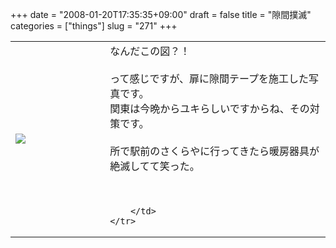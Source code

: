 +++
date = "2008-01-20T17:35:35+09:00"
draft = false
title = "隙間撲滅"
categories = ["things"]
slug = "271"
+++

<table width="100%">
	<tr>
		<td width="30%" valign="middle">
			<a rel="lightbox" href="https://keruru.net/images/479307d75d375-080120-172159.jpg"><img src="https://keruru.net/images/479307d75d375-thumb_080120-172159.jpg" border="0" /></a>
		</td>
		<td width="70%" valign="middle">
			なんだこの図？！<br />
<br />
って感じですが、扉に隙間テープを施工した写真です。<br />
関東は今晩からユキらしいですからね、その対策です。<br />
<br />
所で駅前のさくらやに行ってきたら暖房器具が絶滅してて笑った。<br />
<br />
<br />

		</td>
	</tr>
</table>
